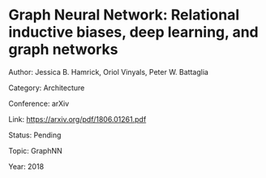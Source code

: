# Graph Neural Network: Relational inductive biases, deep learning, and graph networks
Author: Jessica B. Hamrick, Oriol Vinyals, Peter W. Battaglia

Category: Architecture

Conference: arXiv

Link: https://arxiv.org/pdf/1806.01261.pdf

Status: Pending

Topic: GraphNN

Year: 2018
